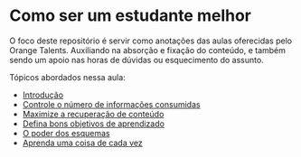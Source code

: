 # Como ser um estudante melhor

O foco deste repositório é servir como anotações das aulas oferecidas pelo Orange Talents. Auxiliando na absorção e fixação do conteúdo, e também sendo um apoio nas horas de dúvidas ou esquecimento do assunto.  

Tópicos abordados nessa aula:

- [Introdução](https://github.com/AlanaZUP/Como-ser-um-estudante-melhor/blob/master/introducao.md)
- [Controle o número de informações consumidas](https://github.com/AlanaZUP/Como-ser-um-estudante-melhor/blob/master/ControleInformacoes.md)
- [Maximize a recuperação de conteúdo](https://github.com/AlanaZUP/Como-ser-um-estudante-melhor/blob/master/maximizeRecuperacaoConteudo.md)
- [Defina bons objetivos de aprendizado](https://github.com/AlanaZUP/Como-ser-um-estudante-melhor/blob/master/objetivosAprendizado.md)
- [O poder dos esquemas](https://github.com/AlanaZUP/Como-ser-um-estudante-melhor/blob/master/esquemas.md)
- [Aprenda uma coisa de cada vez]()